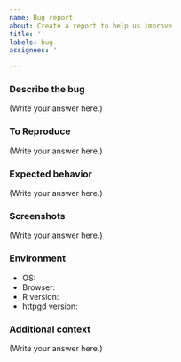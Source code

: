 ```yaml
---
name: Bug report
about: Create a report to help us improve
title: ''
labels: bug
assignees: ''

---
```


### Describe the bug
<!--
    A clear and concise description of what the bug is.]
-->

(Write your answer here.)

### To Reproduce
<!--
    Steps to reproduce the behavior.]
-->

(Write your answer here.)

### Expected behavior
<!--
    A clear and concise description of what you expected to happen.]
-->

(Write your answer here.)

### Screenshots
<!--
    If applicable, add screenshots to help explain your problem.]
-->

(Write your answer here.)

### Environment
 - OS: 
 - Browser: 
 - R version: 
 - httpgd version: 

### Additional context
<!--
    Add any other context about the problem here.]
-->

(Write your answer here.)
